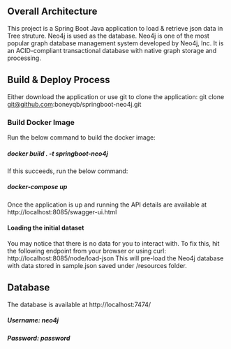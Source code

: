 
## Overall Architecture

This project is a Spring Boot Java application to load & retrieve json data in Tree struture.
Neo4j is used as the database. Neo4j is one of the most popular graph database management system developed by Neo4j, Inc. 
It is an ACID-compliant transactional database with native graph storage and processing.


## Build & Deploy Process

Either download the application or use git to clone the application:
git clone git@github.com:boneyqb/springboot-neo4j.git


### Build Docker Image

Run the below command to build the docker image: 
##### docker build . -t springboot-neo4j

If this succeeds, run the below command:
##### docker-compose up


Once the application is up and running the API details are available at http://localhost:8085/swagger-ui.html


#### Loading the initial dataset
You may notice that there is no data for you to interact with. 
To fix this, hit the following endpoint from your browser or using curl:
http://localhost:8085/node/load-json
This will pre-load the Neo4j database with data stored in sample.json saved under /resources folder.

## Database
The database is available at http://localhost:7474/ 
##### Username: neo4j
##### Password: password
